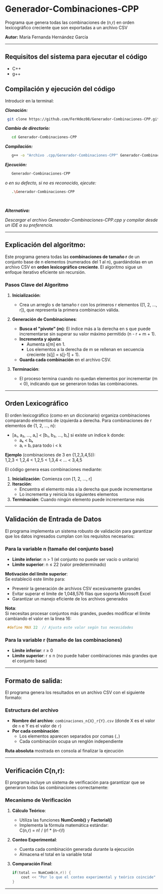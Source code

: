 # Generador-Combinaciones-CPP
Programa que genera todas las combinaciones de (n,r) en orden lexicográfico creciente que son exportadas a un archivo CSV

**Autor:** María Fernanda Hernández García

---
## Requisitos del sistema para ejecutar el código
 - C++
 - g++
 ## Compilación y ejecución del código


Introducir en la terminal:

***Clonación:***
  ```bash
   git clone https://github.com/FerHdez08/Generador-Combinaciones-CPP.git
```
***Cambio de directorio:***
```bash
   cd Generador-Combinaciones-CPP
```
***Compilación:***
```bash
   g++ -o "Archivo .cpp/Generador-Combinaciones-CPP" Generador-Combinaciones-CPP.cpp
```
***Ejecución:***
```bash
   Generador-Combinaciones-CPP
```
*o en su defecto, si no es reconocido, ejecute:*
```bash
   .\Generador-Combinaciones-CPP
```
<br>

***Alternativa:*** <br>

*Descargar el archivo Generador-Combinaciones-CPP.cpp y compilar desde un IDE a su preferencia.*


---

## Explicación del algoritmo: 

Este programa genera todas las **combinaciones de tamaño r** de un conjunto base de n elementos (numerados del 1 al n), guardándolas en un archivo CSV en **orden lexicográfico creciente**. El algoritmo sigue un enfoque iterativo eficiente sin recursión.

###  Pasos Clave del Algoritmo

1. **Inicialización**:
   - Crea un arreglo s de tamaño r con los primeros r elementos ([1, 2, ..., r]), que representa la primera combinación válida.

2. **Generación de Combinaciones**:
   - **Busca el "pivote" (m)**: El índice más a la derecha en s que puede incrementarse sin superar su valor máximo permitido (n - r + m + 1).
   - **Incrementa y ajusta**:
     - Aumenta s[m] en 1.
     - Los elementos a la derecha de m se rellenan en secuencia creciente (s[j] = s[j-1] + 1).
   - **Guarda cada combinación** en el archivo CSV.

3. **Terminación**:
   - El proceso termina cuando no quedan elementos por incrementar (m < 0), indicando que se generaron todas las combinaciones.
---

##  Orden Lexicográfico
El orden lexicográfico (como en un diccionario) organiza combinaciones comparando elementos de izquierda a derecha. Para combinaciones de r elementos de {1, 2, ..., n}:

- [a₁, a₂, ..., aᵣ] < [b₁, b₂, ..., bᵣ] si existe un índice k donde:
  - aₖ < bₖ
  - aᵢ = bᵢ para todo i < k

**Ejemplo** (combinaciones de 3 en {1,2,3,4,5}):  
1,2,3 < 1,2,4 < 1,2,5 < 1,3,4 < ... < 3,4,5

El código genera esas combinaciones mediante:

1. **Inicialización**: Comienza con [1, 2, ..., r]
2. **Iteración**:
   - Encuentra el elemento más a la derecha que puede incrementarse
   - Lo incrementa y reinicia los siguientes elementos
3. **Terminación**: Cuando ningún elemento puede incrementarse más
---

##  Validación de Entrada de Datos

El programa implementa un sistema robusto de validación para garantizar que los datos ingresados cumplan con los requisitos necesarios:

### Para la variable n (tamaño del conjunto base)
- **Límite inferior**: n > 1 (el conjunto no puede ser vacío o unitario)
- **Límite superior**: n ≤ 22 (valor predeterminado)

**Motivación del límite superior**:  
Se estableció este límite para:
- Prevenir la generación de archivos CSV excesivamente grandes
- Evitar superar el límite de 1,048,576 filas que soporta Microsoft Excel
- Garantizar un manejo eficiente de los archivos generados

**Nota**:  
Si necesitas procesar conjuntos más grandes, puedes modificar el límite cambiando el valor en la línea 16:
```c
 #define MAX 22  // Ajusta este valor según tus necesidades
 ```

### Para la variable r (tamaño de las combinaciones)
- **Límite inferior**: r ≥ 0 
- **Límite superior**: r ≤ n (no puede haber combinaciones más grandes que el conjunto base)


---

## Formato de salida:

El programa genera los resultados en un archivo CSV con el siguiente formato:

### Estructura del archivo
- **Nombre del archivo**: `combinaciones_n{X}_r{Y}.csv` (donde X es el valor de `n` e Y es el valor de `r`)
- **Por cada combinación**:
  - Los elementos aparecen separados por comas (`,`)
  - Cada combinación ocupa un renglón independiente

**Ruta absoluta** mostrada en consola al finalizar la ejecución

---

## Verificación C(n,r):

El programa incluye un sistema de verificación para garantizar que se generaron todas las combinaciones correctamente:

### Mecanismo de Verificación
1. **Cálculo Teórico**:
   - Utiliza las funciones **NumComb()** y **Factorial()**
   - Implementa la fórmula matemática estándar: <br>
      C(n,r) = n! / (r! * (n-r)!)


2. **Conteo Experimental**:
   - Cuenta cada combinación generada durante la ejecución
   - Almacena el total en la variable total

3. **Comparación Final**:
   ```cpp
   if(total == NumComb(n,r)) {
       cout << "Por lo que el conteo experimental y teórico coincide" << endl;
   }

---
